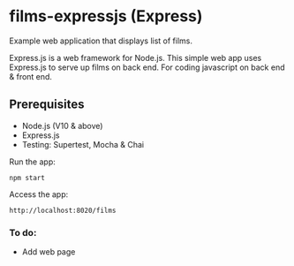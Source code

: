 # films-expressjs (Express)

Example web application that displays list of films.

Express.js is a web framework for Node.js.  This simple 
web app uses Express.js to serve up films on 
back end.  For coding javascript on back end & front end.


## Prerequisites
* Node.js (V10 & above)
* Express.js
* Testing: Supertest, Mocha & Chai

Run the app:
```
npm start
```

Access the app:
```
http://localhost:8020/films
```

### To do:
* Add web page